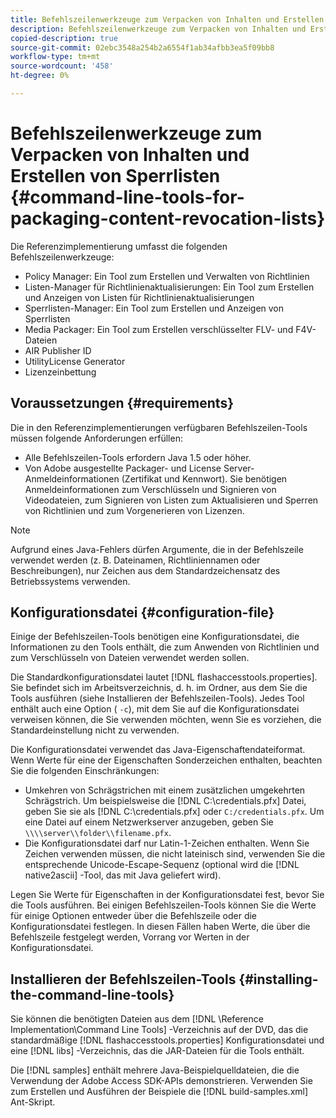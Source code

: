 ```yaml
---
title: Befehlszeilenwerkzeuge zum Verpacken von Inhalten und Erstellen von Sperrlisten
description: Befehlszeilenwerkzeuge zum Verpacken von Inhalten und Erstellen von Sperrlisten
copied-description: true
source-git-commit: 02ebc3548a254b2a6554f1ab34afbb3ea5f09bb8
workflow-type: tm+mt
source-wordcount: '458'
ht-degree: 0%

---
```


# Befehlszeilenwerkzeuge zum Verpacken von Inhalten und Erstellen von Sperrlisten {#command-line-tools-for-packaging-content-revocation-lists}

Die Referenzimplementierung umfasst die folgenden Befehlszeilenwerkzeuge:

* Policy Manager: Ein Tool zum Erstellen und Verwalten von Richtlinien
* Listen-Manager für Richtlinienaktualisierungen: Ein Tool zum Erstellen und Anzeigen von Listen für Richtlinienaktualisierungen
* Sperrlisten-Manager: Ein Tool zum Erstellen und Anzeigen von Sperrlisten
* Media Packager: Ein Tool zum Erstellen verschlüsselter FLV- und F4V-Dateien
* AIR Publisher ID
* UtilityLicense Generator
* Lizenzeinbettung

## Voraussetzungen {#requirements}

Die in den Referenzimplementierungen verfügbaren Befehlszeilen-Tools müssen folgende Anforderungen erfüllen:

* Alle Befehlszeilen-Tools erfordern Java 1.5 oder höher.
* Von Adobe ausgestellte Packager- und License Server-Anmeldeinformationen (Zertifikat und Kennwort). Sie benötigen Anmeldeinformationen zum Verschlüsseln und Signieren von Videodateien, zum Signieren von Listen zum Aktualisieren und Sperren von Richtlinien und zum Vorgenerieren von Lizenzen.

>[!NOTE]
>
>Aufgrund eines Java-Fehlers dürfen Argumente, die in der Befehlszeile verwendet werden (z. B. Dateinamen, Richtliniennamen oder Beschreibungen), nur Zeichen aus dem Standardzeichensatz des Betriebssystems verwenden.

## Konfigurationsdatei {#configuration-file}

Einige der Befehlszeilen-Tools benötigen eine Konfigurationsdatei, die Informationen zu den Tools enthält, die zum Anwenden von Richtlinien und zum Verschlüsseln von Dateien verwendet werden sollen.

Die Standardkonfigurationsdatei lautet [!DNL flashaccesstools.properties]. Sie befindet sich im Arbeitsverzeichnis, d. h. im Ordner, aus dem Sie die Tools ausführen (siehe Installieren der Befehlszeilen-Tools). Jedes Tool enthält auch eine Option ( `-c`), mit dem Sie auf die Konfigurationsdatei verweisen können, die Sie verwenden möchten, wenn Sie es vorziehen, die Standardeinstellung nicht zu verwenden.

Die Konfigurationsdatei verwendet das Java-Eigenschaftendateiformat. Wenn Werte für eine der Eigenschaften Sonderzeichen enthalten, beachten Sie die folgenden Einschränkungen:

* Umkehren von Schrägstrichen mit einem zusätzlichen umgekehrten Schrägstrich. Um beispielsweise die [!DNL C:\credentials.pfx] Datei, geben Sie sie als [!DNL C:\\credentials.pfx] oder `C:/credentials.pfx`. Um eine Datei auf einem Netzwerkserver anzugeben, geben Sie `\\\\server\\folder\\filename.pfx`.
* Die Konfigurationsdatei darf nur Latin-1-Zeichen enthalten. Wenn Sie Zeichen verwenden müssen, die nicht lateinisch sind, verwenden Sie die entsprechende Unicode-Escape-Sequenz (optional wird die [!DNL native2ascii] -Tool, das mit Java geliefert wird).

Legen Sie Werte für Eigenschaften in der Konfigurationsdatei fest, bevor Sie die Tools ausführen. Bei einigen Befehlszeilen-Tools können Sie die Werte für einige Optionen entweder über die Befehlszeile oder die Konfigurationsdatei festlegen. In diesen Fällen haben Werte, die über die Befehlszeile festgelegt werden, Vorrang vor Werten in der Konfigurationsdatei.

## Installieren der Befehlszeilen-Tools  {#installing-the-command-line-tools}

Sie können die benötigten Dateien aus dem [!DNL \Reference Implementation\Command Line Tools] -Verzeichnis auf der DVD, das die standardmäßige [!DNL flashaccesstools.properties] Konfigurationsdatei und eine [!DNL libs] -Verzeichnis, das die JAR-Dateien für die Tools enthält.

Die [!DNL samples] enthält mehrere Java-Beispielquelldateien, die die Verwendung der Adobe Access SDK-APIs demonstrieren. Verwenden Sie zum Erstellen und Ausführen der Beispiele die [!DNL build-samples.xml] Ant-Skript.
